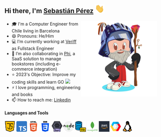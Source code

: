 <h2 align="left">Hi there, I'm <a href="https://www.linkedin.com/in/sebastianperezb6a2785/" target="_blank" rel="noopener noreferrer">Sebastián Pérez</a> <img src="https://raw.githubusercontent.com/ABSphreak/ABSphreak/master/gifs/Hi.gif" height="30" />
  
<a href="https://github.com/sebperezCL"><img align='right' src='https://github.com/sebperezCL/sebperezCL/blob/master/images/octocat.png?raw=true' width='250"'></a></h2>

- 🎓 I'm a Computer Engineer from Chile living in Barcelona
- 😄 Pronouns: He/Him
- 💻 I’m currently working at [Veriff](https://www.veriff.com/) as Fullstack Engineer
- 👯 I’m also collaborating in [Phi](https://phi.tausistemas.cl), a SaaS solution to manage bookstores (including e-commerce integration)
- ⭐ 2023's Objective: Improve my coding skills and learn GO <img src="https://cdn.worldvectorlogo.com/logos/gopher.svg" width="30">
- ⚡ I love programming, engineering and books
- 📫 How to reach me: [Linkedin](https://www.linkedin.com/in/sebastianperezb6a2785/)

#### Languages and Tools

<p>
  <code><img height="35" src="https://github.com/sebperezCL/sebperezCL/blob/master/images/java-script.png?raw=true" alt="Javascript"></code>
  <code><img height="35" src="https://github.com/sebperezCL/sebperezCL/blob/master/images/typescript.png?raw=true" alt="Typescript"></code>
  <code><img height="35" src="https://github.com/sebperezCL/sebperezCL/blob/master/images/html.png?raw=true" alt="HTML"></code>
  <code><img height="35" src="https://github.com/sebperezCL/sebperezCL/blob/master/images/css.png?raw=true" alt="CSS"></code>
  <code><img height="35" src="https://github.com/sebperezCL/sebperezCL/blob/master/images/react.png?raw=true" alt="React"></code>
  <code><img height="35" src="https://github.com/sebperezCL/sebperezCL/blob/master/images/nodejs.png?raw=true" alt="NodeJS"></code>
  <code><img height="35" src="https://github.com/sebperezCL/sebperezCL/blob/master/images/database.png?raw=true" alt="SQL"></code>
  <code><img height="35" src="https://github.com/sebperezCL/sebperezCL/blob/master/images/mongo.png?raw=true" alt="MongoDB"></code>
  <code><img height="35" src="https://github.com/sebperezCL/sebperezCL/blob/master/images/aws.jpg?raw=true" alt="AWS"></code>
  <code><img height="35" src="https://github.com/sebperezCL/sebperezCL/blob/master/images/google-cloud.png?raw=true" alt="Google Cloud"></code>
  <code><img height="35" src="https://github.com/sebperezCL/sebperezCL/blob/master/images/linux.png?raw=true" alt="Linux"></code>
</p>
